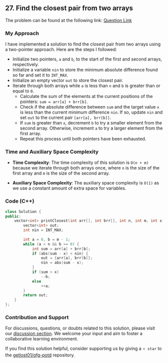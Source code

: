 ## 27. Find the closest pair from two arrays
The problem can be found at the following link: [Question Link](https://practice.geeksforgeeks.org/problems/find-the-closest-pair-from-two-arrays4215/1)

### My Approach

I have implemented a solution to find the closest pair from two arrays using a two-pointer approach. Here are the steps I followed:

- Initialize two pointers, `a` and `b`, to the start of the first and second arrays, respectively.
- Initialize a variable `nin` to store the minimum absolute difference found so far and set it to `INT_MAX`.
- Initialize an empty vector `out` to store the closest pair.
- Iterate through both arrays while `a` is less than `n` and `b` is greater than or equal to `0`.
	- Calculate the sum of the elements at the current positions of the pointers: `sum = arr[a] + brr[b]`.
	- Check if the absolute difference between `sum` and the target value `x` is less than the current minimum difference `nin`. If so, update `nin` and set `out` to the current pair `[arr[a], brr[b]]`.
	- If `sum` is greater than `x`, decrement `b` to try a smaller element from the second array. Otherwise, increment `a` to try a larger element from the first array.
	- Repeat this process until both pointers have been exhausted.

### Time and Auxiliary Space Complexity

- **Time Complexity**: The time complexity of this solution is `O(n + m)` because we iterate through both arrays once, where `n` is the size of the first array and `m` is the size of the second array.

- **Auxiliary Space Complexity**: The auxiliary space complexity is `O(1)` as we use a constant amount of extra space for variables.

### Code (C++)

```cpp
class Solution {
public:
    vector<int> printClosest(int arr[], int brr[], int n, int m, int x) {
        vector<int> out;
        int nin = INT_MAX;
        
        int a = 0, b = m - 1;
        while (a < n && b >= 0) {
            int sum = arr[a] + brr[b];
            if (abs(sum - x) < nin) {
                out = {arr[a], brr[b]};
                nin = abs(sum - x);
            }
            if (sum > x)
                --b;
            else
                ++a;
        }
        return out;
    }
};
```

### Contribution and Support

For discussions, questions, or doubts related to this solution, please visit our [discussion section](https://github.com/getlost01/gfg-potd/discussions). We welcome your input and aim to foster a collaborative learning environment.

If you find this solution helpful, consider supporting us by giving a `⭐ star` to the [getlost01/gfg-potd](https://github.com/getlost01/gfg-potd) repository.